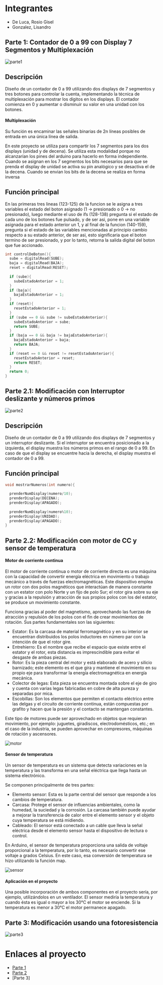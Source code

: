 # Integrantes
* De Luca, Rosio Gisel
* Gonzalez, Lisandro

## Parte 1: Contador de 0 a 99 con Display 7 Segmentos y Multiplexación

![parte1](https://github.com/Rosiodl/ProyectosArduino/assets/89924780/6f87e4b6-81fa-4c9a-9c62-e31ac41ab8ea)


## Descripción
Diseño de un contador de 0 a 99 utilizando dos displays de 7 segmentos y tres botones para
controlar la cuenta, implementando la técnica de multiplexación para mostrar los dígitos
en los displays. El contador comienza en 0 y aumentar o disminuir su valor en una unidad con los botones.

#### Multiplexación
Su función es encaminar las señales binarias de 2n líneas posibles de entrada en una única línea de salida. 

En este proyecto se utiliza para compartir los 7 segmentos para los dos displays (unidad y de decena). 
Se utiliza esta modalidad porque no alcanzarían los pines del arduino para hacerlo en forma independiente.
Cuando se asignan en los 7 segmentos los bits necesarios para que se prenda el display de unidad se activa su pin analógico y se desactiva el de la decena. 
Cuando se envian los bits de la decena se realiza en forma inversa

## Función principal

En las primeras tres lineas (123-125) de la funcion se le asigna a tres variables el estado del boton asignado (1 -> presionado o 0 -> no presionado), 
luego mediante el uso de ifs (128-138) pregunta si el estado de cada uno de los botones fue pulsado, y de ser asi, pone en una variable asignada para 
el estado anterior un 1, y al final de la funcion (140-159), pregunta si el estado de las variables mencionadas al principio cambio respecto a su 
estado anterior, de ser asi, esto significaria que el boton termino de ser presionado, y por lo tanto, retorna la salida digital del boton que fue 
accionado.

```C
int controlDeBoton(){
  sube = digitalRead(SUBE);
  baja = digitalRead(BAJA);
  reset = digitalRead(RESET);
  
  if (sube){
    subeEstadoAnterior = 1;
  }
  if (baja){
    bajaEstadoAnterior = 1;
  }
  if (reset){
    resetEstadoAnterior = 1;
  }  
  if (sube == 0 && sube != subeEstadoAnterior){
    subeEstadoAnterior = sube;
    return SUBE;
  }
  if (baja == 0 && baja != bajaEstadoAnterior){
    bajaEstadoAnterior = baja;
    return BAJA;
  }
  if (reset == 0 && reset != resetEstadoAnterior){
    resetEstadoAnterior = reset;
    return RESET;
  }  
  return 0;
}
```


## Parte 2.1: Modificación con Interruptor deslizante y números primos

![parte2](https://github.com/Rosiodl/ProyectosArduino/assets/89924780/20702a09-b448-4373-9d87-b7fa58a7ca9c)



## Descripción
Diseño de un contador de 0 a 99 utilizando dos displays de 7 segmentos y un interruptor deslizante.
Si el interruptor se encuentra posicionado a la izquierda, el display muestra los números primos en el rango de 0 a 99.
En caso de que el display se encuentre hacia la derecha, el display muestra el contador de 0 a 99.

## Función principal




```C
void mostrarNumeros(int numero){
  
  prenderNumDisplay(numero/10);
  prenderDisplay(DECENA);
  prenderDisplay(APAGADO);
  
  prenderNumDisplay(numero%10);
  prenderDisplay(UNIDAD);
  prenderDisplay(APAGADO);
}

```


## Parte 2.2: Modificación con motor de CC y sensor de temperatura

#### Motor de corriente continua

El motor de corriente continua o motor de corriente directa es una máquina con la capacidad de convertir energía eléctrica en movimiento o trabajo mecánico a través de fuerzas electromagnéticas.
Este dispositivo emplea un rotor con dos polos magnéticos que interactúan de manera constante con un estator con polo Norte y un fijo de polo Sur; el rotor gira sobre su eje y gracias a la repulsión y atracción de sus propios polos con los del estator, se produce un movimiento constante.

Funciona gracias al poder del magnetismo, aprovechando las fuerzas de atracción y repulsión de los polos con el fin de crear movimientos de rotación.
Sus partes fundamentales son las siguientes:

* Estator: Es la carcasa de material ferromagnético y en su interior se encuentran distribuidos los polos inductores en número par con la intención de que el rotor gire.
* Entrehierro: Es el nombre que recibe el espacio que existe entre el estator y el rotor, esta distancia es imprescindible para evitar el desgaste de ambas piezas.
* Rotor: Es la pieza central del motor y está elaborado de acero y silicio barnizado; este elemento es el que gira y mantiene el movimiento en su propio eje para transformar la energía electromagnética en energía     mecánica.
* Colector de legas: Esta pieza se encuentra montada sobre el eje de giro y cuenta con varias legas fabricadas en cobre de alta pureza y separadas por mica.
* Escobillas: Son los elementos que permiten el contacto eléctrico entre las delgas y el circuito de corriente continua, están compuestas por grafito y hacen que la presión y el contacto se mantengan constantes.
  
Este tipo de motores puede ser aprovechado en objetos que requieran movimiento, por ejemplo: juguetes, giradiscos, electrodomésticos, etc.; en el caso de la industria, se pueden aprovechar en compresores, máquinas de rotación y ascensores.

![motor](https://github.com/Rosiodl/ProyectosArduino/assets/89924780/57858401-4a24-4d30-8b90-9a70dc551479)


#### Sensor de temperatura

Un sensor de temperatura es un sistema que detecta variaciones en la temperatura y las transforma en una señal eléctrica que llega hasta un sistema electrónico.

Se componen principalmente de tres partes:
* Elemento sensor: Esta es la parte central del sensor que responde a los cambios de temperatura.
* Carcasa: Protege el sensor de influencias ambientales, como la humedad, la suciedad y la corrosión. La carcasa también puede ayudar a mejorar la transferencia de calor entre el elemento sensor y el objeto cuya temperatura se está midiendo.
* Cableado: El sensor está conectado a un cable que lleva la señal eléctrica desde el elemento sensor hasta el dispositivo de lectura o control. 
  
En Arduino, el sensor de temperatura proporciona una salida de voltaje proporcional a la temperatura, por lo tanto, es necesario convertir ese voltaje a grados Celsius. En este caso, esa conversión de temperatura se hizo utilizando la función map.


![sensor](https://github.com/Rosiodl/ProyectosArduino/assets/89924780/5e54bd23-f414-4169-94ba-e498d40bbc86)


#### Aplicación en el proyecto

Una posible incorporación de ambos componentes en el proyecto sería, por ejemplo, utilizándolos en un ventilador. El sensor mediría la temperatura y cuando ésta es igual o mayor a los 30°C el motor se enciende. Si la temperatura es menor a 30°C el motor permanece apagado.

## Parte 3: Modificación usando una fotoresistencia

![parte3](https://github.com/Rosiodl/ProyectosArduino/assets/89924780/c082abb9-b54f-43ad-9f4e-09f1af02a95f)


# Enlaces al proyecto
* [Parte 1](https://www.tinkercad.com/things/ajBtQkZgpyX-copy-of-primer-parcial-parte-1/editel?sharecode=kyloOgjOjRCKmidilat9jocpUBs_b18UxDfPWX8ttG4) 
* [Parte 2](https://www.tinkercad.com/things/ks8qoWAqN0g-primer-parcial-parte-2/editel?sharecode=6q1re_Cas0dJkWkAkpKIjD-2QozqC5lB7e4nQ291InQ)
* [Parte 3] 
